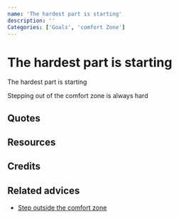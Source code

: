 ```yaml
---
name: 'The hardest part is starting'
description: ''
Categories: ['Goals', 'comfort Zone']
---
```

# The hardest part is starting

The hardest part is starting

Stepping out of the comfort zone is always hard

## Quotes

## Resources

## Credits

## Related advices

- [Step outside the comfort zone](../)
